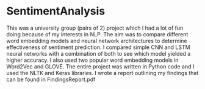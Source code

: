 # SentimentAnalysis
This was a university group (pairs of 2) project which I had a lot of fun doing because of my interests in NLP. The aim was to compare different word embedding models and neural network architectures to determine effectiveness of sentiment prediction. I compared simple CNN and LSTM neural networks with a combination of both to see which model yielded a higher accuracy. I also used two popular word embedding models in Word2Vec and GLOVE. The entire project was written in Python code and I used the NLTK and Keras libraries. I wrote a report outlining my findings that can be found in FindingsReport.pdf
